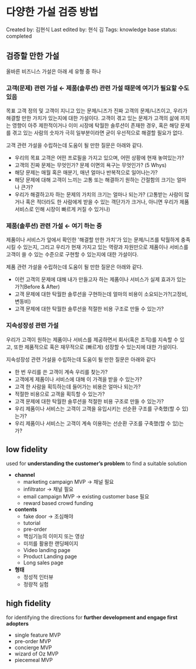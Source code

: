 # 다양한 가설 검증 방법

Created by: 김현식
Last edited by: 현식 김
Tags: knowledge base
status: completed

## 검증할 만한 가설

올바른 비즈니스 가설은 아래 세 유형 중 하나

### 고객(문제) 관련 가설 ← 제품(솔루션) 관련 가설 때문에 여기가 필요할 수도 있음

목표 고객 정의 및 고객이 지니고 있는 문제/니즈가 진짜 고객의 문제/니즈이고, 우리가 해결할 만한 가치가 있는지에 대한 가설이다. 고객이 겪고 있는 문제가 고객의 삶에 끼치는 영향이 아주 제한적이거나 이미 시장에 탁월한 솔루션이 존재한 경우, 혹은 해당 문제를 겪고 있는 사람의 숫자가 극히 일부분이라면 굳이 우선적으로 해결할 필요가 없다. 

고객 관련 가설을 수립하는데 도움이 될 만한 질문은 아래와 같다. 

- 우리의 목표 고객은 어떤 프로필을 가지고 있으며, 어떤 상황에 현재 놓여있는가?
- 고객의 진짜 문제는 무엇인가? 문제 이면의 욕구는 무엇인가? (5 Whys)
- 해당 문제는 매월 혹은 매분기, 매년 얼마나 반복적으로 일어나는가?
- 해당 문제에 대해 고객이 느끼는 고통 또는 해결하기 원하는 간절함의 크기는 얼마나 큰가?
- 우리가 해결하고자 하는 문제의 가치의 크기는 얼마나 되는가? (고통받는 사람이 많거나 혹은 적더라도 한 사람에게 받을 수 있는 객단가가 크거나, 아니면 우리가 제품 서비스로 인해 시장이 빠르게 커질 수 있거나)

### 제품(솔루션) 관련 가설 ← 여기 하는 중

제품이나 서비스가 앞에서 확인한 '해결할 만한 가치'가 있는 문제/니즈를 탁월하게 충족시킬 수 있는지, 그리고 우리가 현재 가지고 있는 역량과 자원만으로 제품이나 서비스를 고객이 쓸 수 있는 수준으로 구현할 수 있는지에 대한 가설이다. 

제품 관련 가설을 수립하는데 도움이 될 만한 질문은 아래와 같다. 

- 이런 고객의 문제에 대해 내가 만들고자 하는 제품이나 서비스가 실제 효과가 있는가?(Before & After)
- 고객 문제에 대한 탁월한 솔루션을 구현하는데 얼마의 비용이 소요되는가?(고정비, 변동비)
- 고객 문제에 대한 탁월한 솔루션을 적절한 비용 구조로 만들 수 있는가?

### 지속성장성 관련 가설

우리가 고객이 원하는 제품이나 서비스를 제공하면서 회사(혹은 조직)를 지속할 수 있고, 또한 제품적으로 혹은 재무적으로 (빠르게) 성장할 수 있는지에 대한 가설이다. 

지속성장성 관련 가설을 수립하는데 도움이 될 만한 질문은 아래와 같다 

- 한 번 우리를 쓴 고객이 계속 우리를 찾는가?
- 고객에게 제품이나 서비스에 대해 이 가격을 받을 수 있는가?
- 고객 한 사람을 획득하는데 들어가는 비용은 얼마나 되는가?
- 적절한 비용으로 고객을 획득할 수 있는가?
- 고객 문제에 대한 탁월한 솔루션을 적절한 비용 구조로 만들 수 있는가?
- 우리 제품이나 서비스는 고객이 고객을 유입시키는 선순환 구조를 구축했(할 수 있)는가?
- 우리 제품이나 서비스는 고객이 계속 이용하는 선순환 구조를 구축했(할 수 있)는가?

## low fidelity

used for **understanding the customer’s problem** to find a suitable solution

- **channel**
    - marketing campaign MVP → 채널 필요
    - infiltrator → 채널 필요
    - email campaign MVP → existing customer base 필요
    - reward based crowd funding
- **contents**
    - fake door → 조심해야
    - tutorial
    - pre-order
    - 핵심기능의 이미지 또는 영상
    - 미끼를 활용한 랜딩페이지
    - Video landing page
    - Product Landing page
    - Long sales page
- **형태**
    - 정성적 인터뷰
    - 정량적 실험

## high fidelity

for identifying the directions for **further development and engage first adopters**

- single feature MVP
- pre-order MVP
- concierge MVP
- wizard of Oz MVP
- piecemeal MVP